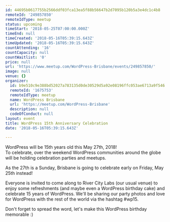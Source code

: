 ```yaml
---
id: 44695b0617755b2566ddf03fca13ea5f88b56647b2d7095b120b5a3e4dc1c4b8
remoteId: '249857850'
remoteIdType: meetup
status: upcoming
timeStart: '2018-05-25T07:00:00.000Z'
timeEnd: null
timeCreated: '2018-05-16T05:39:15.643Z'
timeUpdated: '2018-05-16T05:39:15.643Z'
countAttending: '16'
countCapacity: null
countWaitlist: '0'
price: null
url: 'https://www.meetup.com/WordPress-Brisbane/events/249857850/'
image: null
venue: {}
organizer:
  id: b9e510c9e388bd52027a783135d0de30529d5a92e08196ffc053ae6713a9f546
  remoteId: '1675753'
  remoteIdType: meetup
  name: WordPress Brisbane
  url: 'https://meetup.com/WordPress-Brisbane'
  description: null
  codeOfConduct: null
layout: event
title: WordPress 15th Anniversary Celebration
date: '2018-05-16T05:39:15.643Z'

---
```

<p>WordPress will be 15th years old this May 27th, 2018!<br/>To celebrate, over the weekend WordPress communities around the globe will be holding celebration parties and meetups.</p> <p>As the 27th is a Sunday, Brisbane is going to celebrate early on Friday, May 25th instead!</p> <p>Everyone is invited to come along to River City Labs (our usual venue) to enjoy some refreshments (and maybe even a WordPress birthday cake) and celebrate 15 years of WordPress. We'll be sharing our party photos and love for WordPress with the rest of the world via the hashtag #wp15.</p> <p>Don't forget to spread the word, let's make this WordPress birthday memorable :)</p>

